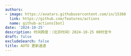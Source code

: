 ```yaml
---
authors:
- image: https://avatars.githubusercontent.com/in/15368
  link: https://github.com/features/actions
  name: github-actions[bot]
date: '2024-10-25'
description: 时间跨度：（北京时间）2024-10-25 00时至今
draft: false
excludeSearch: false
title: AUTO 更新速递
---
```


